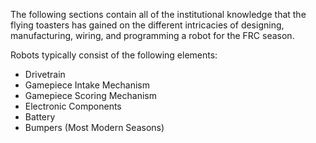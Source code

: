 The following sections contain all of the institutional knowledge that the flying toasters has gained on the different intricacies of designing, manufacturing, wiring, and programming a robot for the FRC season.

Robots typically consist of the following elements:
- Drivetrain
- Gamepiece Intake Mechanism
- Gamepiece Scoring Mechanism
- Electronic Components
- Battery
- Bumpers (Most Modern Seasons)